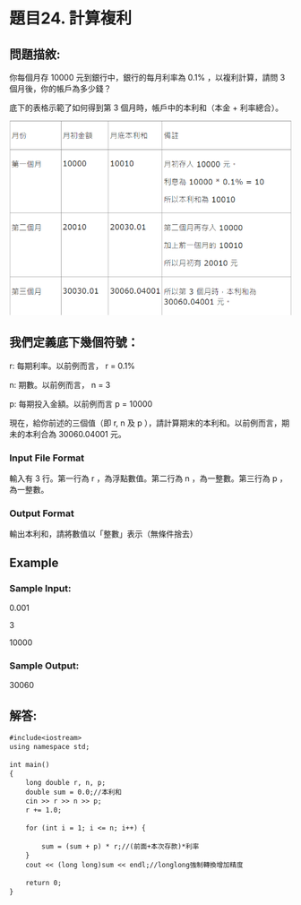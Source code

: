 # 題目24. 計算複利

## 問題描敘:

你每個月存 10000 元到銀行中，銀行的每月利率為 0.1% ，以複利計算，請問 3 個月後，你的帳戶為多少錢？  

底下的表格示範了如何得到第 3 個月時，帳戶中的本利和（本金 + 利率總合）。  

![image](https://github.com/kevnchena/ITSA_Basic/blob/24/%E8%9E%A2%E5%B9%95%E6%93%B7%E5%8F%96%E7%95%AB%E9%9D%A2%202023-04-04%20180156.png)  


## 我們定義底下幾個符號：

r: 每期利率。以前例而言， r = 0.1%

n: 期數。以前例而言， n = 3

p: 每期投入金額。以前例而言 p = 10000

現在，給你前述的三個值（即 r, n 及 p ），請計算期末的本利和。以前例而言，期未的本利合為 30060.04001 元。  

### Input File Format
輸入有 3 行。第一行為 r ，為浮點數值。第二行為 n ，為一整數。第三行為 p ，為一整數。

### Output Format
輸出本利和，請將數值以「整數」表示（無條件捨去）

## Example

### Sample Input:

0.001  

3  

10000  

### Sample Output:

30060  

## 解答:


```
#include<iostream>  
using namespace std;

int main()
{
    long double r, n, p;
    double sum = 0.0;//本利和
    cin >> r >> n >> p;
    r += 1.0;
    
    for (int i = 1; i <= n; i++) {

        sum = (sum + p) * r;//(前面+本次存款)*利率
    }
    cout << (long long)sum << endl;//longlong強制轉換增加精度

    return 0;
}
```

 

 

